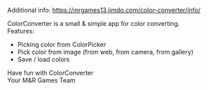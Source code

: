 Additional info: https://mrgames13.jimdo.com/color-converter/info/

ColorConverter is a small & simple app for color converting.<br>
Features:
- Picking color from ColorPicker
- Pick color from image (from web, from camera, from gallery)
- Save / load colors

Have fun with ColorConverter<br>
Your M&R Games Team
